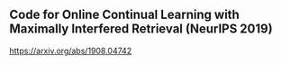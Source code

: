 ## Code for Online Continual Learning with Maximally Interfered Retrieval (NeurIPS 2019) 

https://arxiv.org/abs/1908.04742



